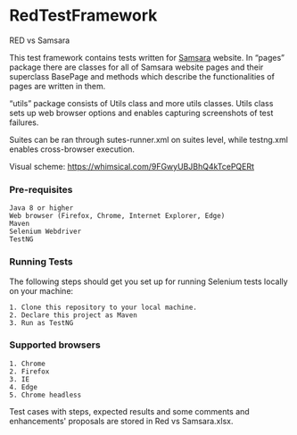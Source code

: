 # RedTestFramework
RED vs Samsara

This test framework contains tests written for [Samsara](http://localhost:8080)  website. In “pages” package there are classes for all of Samsara website pages and their superclass BasePage and methods which describe the functionalities of pages are written in them.

“utils” package consists of Utils class and more utils classes. Utils class sets up web browser options and enables capturing screenshots of test failures.

Suites can be ran through sutes-runner.xml on suites level, while testng.xml enables cross-browser execution.

Visual scheme: https://whimsical.com/9FGwyUBJBhQ4kTcePQERt

### Pre-requisites

    Java 8 or higher
    Web browser (Firefox, Chrome, Internet Explorer, Edge)
    Maven
    Selenium Webdriver
    TestNG

### Running Tests

The following steps should get you set up for running Selenium tests locally on your machine:

    1. Clone this repository to your local machine.
    2. Declare this project as Maven
    3. Run as TestNG

### Supported browsers

    1. Chrome
    2. Firefox
    3. IE
    4. Edge
    5. Chrome headless
    

Test cases with steps, expected results and some comments and enhancements' proposals are stored in Red vs Samsara.xlsx.
